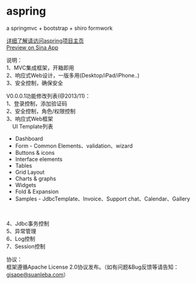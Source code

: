aspring 
==========================================

a springmvc + bootstrap + shiro  formwork


<a href="http://aspring.suanleba.com" target="_blank">详细了解请访问aspring项目主页</a><br />
<a href="http://aspring.sinaapp.com/" target="_blank">Preview on Sina App</a><br />

<p></p>


说明：<br />
1、MVC集成框架，开箱即用<br />
2、响应式Web设计，一版多用(Desktop/iPad/iPhone..)<br />
3、安全控制，确保安全<br />

V0.0.0.1功能修改列表(@2013/11)：<br />
1、登录控制，添加验证码<br />
2、安全控制，角色/权限控制<br />
3、响应式Web框架<br />
&nbsp;&nbsp;&nbsp;
 UI Template列表
 * Dashboard 
 * Form - Common Elements、validation、wizard
 * Buttons & icons
 * Interface elements
 * Tables
 * Grid Layout
 * Charts & graphs
 * Widgets
 * Fold & Expansion
 * Samples - JdbcTemplate、Invoice、Support chat、Calendar、Gallery
 <br />


4、Jdbc事务控制<br />
5、异常管理<br />
6、Log控制<br />
7、Session控制<br />

协议：<br />
框架遵循Apache License 2.0协议发布。（如有问题&Bug反馈等请告知：gisape@suanleba.com）
